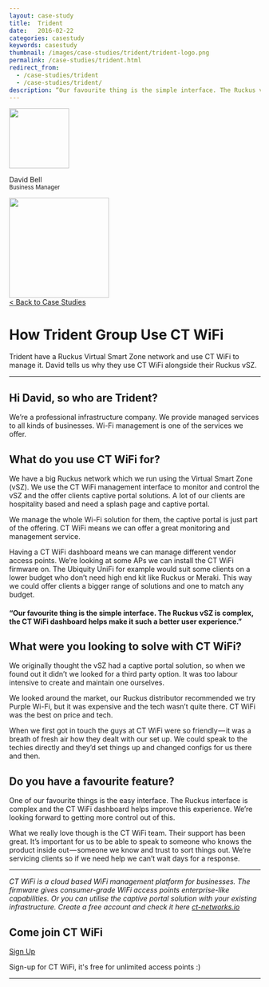 ```yaml
---
layout: case-study
title:  Trident
date:   2016-02-22
categories: casestudy
keywords: casestudy
thumbnail: /images/case-studies/trident/trident-logo.png
permalink: /case-studies/trident.html
redirect_from:
  - /case-studies/trident
  - /case-studies/trident/
description: “Our favourite thing is the simple interface. The Ruckus vSZ is complex, the CT WiFi dashboard makes managing networks so much easier.”
---
```


<div class="mdl-grid">
<div class="case-study-side mdl-cell mdl-cell--3-col mdl-cell--8-col-tablet mdl-cell--4-col-phone mdl-typography--text-center mdl-shadow--1dp">
<img class="cs-portrait text-center" src="/images/case-studies/trident/trident-david.png" width="120px">
<p>David Bell <br> <small>Business Manager</small></p>
<img src="/images/case-studies/trident/trident-logo.png" width="200px">
</div>

<div class="case-study-post mdl-cell mdl-cell--9-col mdl-shadow--1dp">
<a href="/casestudies/">< Back to Case Studies</a>
<h1>How Trident Group Use CT WiFi</h1>
<p>Trident have a Ruckus Virtual Smart Zone network and use CT WiFi to manage it. David tells us why they use CT WiFi alongside their Ruckus vSZ.</p>

<hr>

<h2>Hi David, so who are Trident?</h2>

<p>We’re a professional infrastructure company. We provide managed services to all kinds of businesses. Wi-Fi management is one of the services we offer.</p>

<h2>What do you use CT WiFi for?</h2>

<p>We have a big Ruckus network which we run using the Virtual Smart Zone (vSZ). We use the CT WiFi management interface to monitor and control the vSZ and the offer clients captive portal solutions. A lot of our clients are hospitality based and need a splash page and captive portal.</p>

<p>We manage the whole Wi-Fi solution for them, the captive portal is just part of the offering. CT WiFi means we can offer a great monitoring and management service.</p>

<p>Having a CT WiFi dashboard means we can manage different vendor access points. We’re looking at some APs we can install the CT WiFi firmware on. The Ubiquity UniFi for example would suit some clients on a lower budget who don’t need high end kit like Ruckus or Meraki. This way we could offer clients a bigger range of solutions and one to match any budget.</p>

<div class="mdl-typography--text-center">
<h4>“Our favourite thing is the simple interface. The Ruckus vSZ is complex, the CT WiFi dashboard helps make it such a better user experience.”</h4>
</div>

<h2>What were you looking to solve with CT WiFi?</h2>

<p>We originally thought the vSZ had a captive portal solution, so when we found out it didn’t we looked for a third party option. It was too labour intensive to create and maintain one ourselves.</p>

<p>We looked around the market, our Ruckus distributor recommended we try Purple Wi-Fi, but it was expensive and the tech wasn’t quite there. CT WiFi was the best on price and tech.</p>

<p>When we first got in touch the guys at CT WiFi were so friendly — it was a breath of fresh air how they dealt with our set up. We could speak to the techies directly and they’d set things up and changed configs for us there and then.</p>

<h2>Do you have a favourite feature?</h2>

<p>One of our favourite things is the easy interface. The Ruckus interface is complex and the CT WiFi dashboard helps improve this experience. We’re looking forward to getting more control out of this.</p>

<p>What we really love though is the CT WiFi team. Their support has been great. It’s important for us to be able to speak to someone who knows the product inside out — someone we know and trust to sort things out. We’re servicing clients so if we need help we can’t wait days for a response.</p>
<hr>
<div class="mdl-typography--text-center">
<p><i>CT WiFi is a cloud based WiFi management platform for businesses. The firmware gives consumer-grade WiFi access points enterprise-like capabilities. Or you can utilise the captive portal solution with your existing infrastructure. Create a free account and check it here <a href="https://ct-networks.io">ct-networks.io</a></i></p>
<div class="mdl-typography--text-center">
<h2>Come join CT WiFi</h2>
<a href="/sign-up" class="button success dst">Sign Up</a><br>
<p>Sign-up for CT WiFi, it's free for unlimited access points :)</p>
</div>
<hr>
</div>
</div>
</div>
